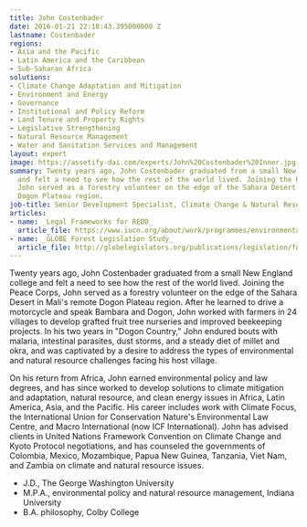 ```yaml
---
title: John Costenbader
date: 2016-01-21 22:18:43.395000000 Z
lastname: Costenbader
regions:
- Asia and the Pacific
- Latin America and the Caribbean
- Sub-Saharan Africa
solutions:
- Climate Change Adaptation and Mitigation
- Environment and Energy
- Governance
- Institutional and Policy Reform
- Land Tenure and Property Rights
- Legislative Strengthening
- Natural Resource Management
- Water and Sanitation Services and Management
layout: expert
image: https://assetify-dai.com/experts/John%20Costenbader%20Inner.jpg
summary: Twenty years ago, John Costenbader graduated from a small New England college
  and felt a need to see how the rest of the world lived. Joining the Peace Corps,
  John served as a forestry volunteer on the edge of the Sahara Desert in Mali's remote
  Dogon Plateau region.
job-title: Senior Development Specialist, Climate Change & Natural Resource Management
articles:
- name: _Legal Frameworks for REDD_
  article_file: https://www.iucn.org/about/work/programmes/environmental_law/elp_resources/elp_res_publications/?uPubsID=3943
- name: _GLOBE Forest Legislation Study_
  article_file: http://globelegislators.org/publications/legislation/forest-new
---
```


Twenty years ago, John Costenbader graduated from a small New England college and felt a need to see how the rest of the world lived. Joining the Peace Corps, John served as a forestry volunteer on the edge of the Sahara Desert in Mali's remote Dogon Plateau region. After he learned to drive a motorcycle and speak Bambara and Dogon, John worked with farmers in 24 villages to develop grafted fruit tree nurseries and improved beekeeping projects. In his two years in "Dogon Country," John endured bouts with malaria, intestinal parasites, dust storms, and a steady diet of millet and okra, and was captivated by a desire to address the types of environmental and natural resource challenges facing his host village.

On his return from Africa, John earned environmental policy and law degrees, and has since worked to develop solutions to climate mitigation and adaptation, natural resource, and clean energy issues in Africa, Latin America, Asia, and the Pacific. His career includes work with Climate Focus, the International Union for Conservation Nature's Environmental Law Centre, and Macro International (now ICF International). John has advised clients in United Nations Framework Convention on Climate Change and Kyoto Protocol negotiations, and has counseled the governments of Colombia, Mexico, Mozambique, Papua New Guinea, Tanzania, Viet Nam, and Zambia on climate and natural resource issues.

* J.D., The George Washington University
* M.P.A., environmental policy and natural resource management, Indiana University
* B.A. philosophy, Colby College
